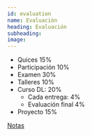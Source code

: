 ```yaml
---
id: evaluation
name: Evaluación
heading: Evaluación
subheading: 
image: 
---
```


* Quices 15%
* Participación 10%
* Examen 30%
* Talleres 10%
* Curso DL: 20%
    * Cada entrega: 4%
    * Evaluación final 4%
* Proyecto 15%

[Notas]()